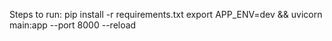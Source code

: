 Steps to run:
pip install -r requirements.txt
export APP_ENV=dev && uvicorn main:app --port 8000 --reload
